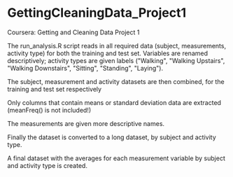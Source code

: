 GettingCleaningData_Project1
============================

Coursera: Getting and Cleaning Data Project 1


The run_analysis.R script reads in all required data (subject, measurements, activity type) for both the training and test set. 
Variables are renamed descriptively; activity types are given labels ("Walking", "Walking Upstairs", "Walking Downstairs", "Sitting", "Standing", "Laying").

The subject, measurement and activity datasets are then combined, for the training and test set respectively

Only columns that contain means or standard deviation data are extracted (meanFreq() is not included!)

The measurements are given more descriptive names.

Finally the dataset is converted to a long dataset, by subject and activity type.

A final dataset with the averages for each measurement variable by subject and activity type is created.

